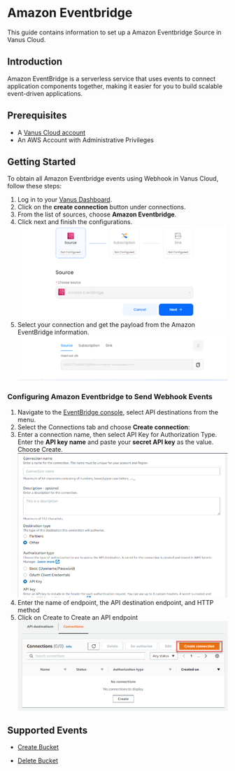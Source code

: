 # Amazon Eventbridge

This guide contains information to set up a Amazon Eventbridge Source in Vanus Cloud.

## Introduction

Amazon EventBridge is a serverless service that uses events to connect application components together, making it easier for you to build scalable event-driven applications.

## Prerequisites

- A [Vanus Cloud account](https://cloud.vanus.ai)
- An AWS Account with Administrative Privileges

## Getting Started

To obtain all Amazon Eventbridge events using Webhook in Vanus Cloud, follow these steps:

1. Log in to your [Vanus Dashboard](https://cloud.vanus.ai/dashboard).
2. Click on the **create connection** button under connections.
3. From the list of sources, choose **Amazon Eventbridge**.
4. Click next and finish the configurations.
   ![](images/eventbridge.png)
5. Select your connection and get the payload from the Amazon EventBridge information.
   ![](images/eventbridge-webhook.png)

### Configuring Amazon Eventbridge to Send Webhook Events

1. Navigate to the [EventBridge console](https://console.aws.amazon.com/events/home), select API destinations from the menu.
2. Select the Connections tab and choose **Create connection**:
3. Enter a connection name, then select API Key for Authorization Type. Enter the **API key name** and paste your **secret API key** as the value. Choose Create.
   ![](images/eventbridge-auth.png)
4. Enter the name of endpoint, the API destination endpoint, and HTTP method
5. Click on Create to Create an API endpoint
   ![](images/eventbridge-apidestinations.png)

## Supported Events

- [Create Bucket](events.md#create-bucket)

- [Delete Bucket](events.md#delete-bucket)
